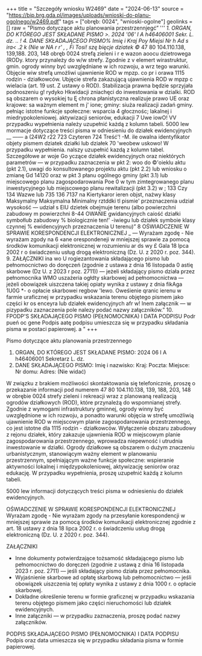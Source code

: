 +++
title = "Szczegóły wniosku W2469"
date = "2024-06-13"
source = "https://bip.brg.gda.pl/images/uploads/wnioski-do-planu-ogolnego/w2469.pdf"
tags = ["obręb: 0024", "wnioski-ogolne"]
geolinks = []
raw = "Pismo dotyczące aktu planowania przestrzennjegć” '*'' 1. ORGAN, DO KTÓREGO JEST SKŁADANE PISMO >. 2024 '06' I A   h46406001 Sekr. L. dz. .. ! 4. DANE SKŁADAJĄCEGO PISMO% Imię i Kraj Poy Miejsi Nr h Ad s  ira< .2 k (Nie w NA r r' , , Fi Tosi! szę bięcje dziatek ©* 47 80 104.110.138, 139,188. 203, 148 obręb 0024 strefą zieleni i r e wazon aoocu dzietrowega (RODy. ktory przynależy do w/w strefy. Zgodnie z v elemert wirastruktur, gmin. ogrody winny być uwzględniane w ich rozwoju, a wrz tego warunki. Objęcie wiw strefą umożliwi ujawnienie ROD w mpzp. co pr i orawa 1115 rodzin - działkowców. Ubjęcie strefa zakazującą ujawnienia ROD w mpzp c wielacia (art. 19 ust. Z ustawy o ROD). Stabilizacja prawna będzie sprzyjała podnoszeniu g! rydyko Hkwidacji zniachęci do inwestowania w dzialki. ROD są obszarem o wysokiej tu Ę chrona płanistyczna realizuje prawo UE oraz krajowe: sa ważnym element m j' ione; gminy: siuża realizacji zadań gminy. pełniąc istotne funkcje społeczne: wsparcia 4 głocznośc; lakalnej i miedrypokoleniowej. aktywizacji seniorów, edukacji 7 Uwe iowO! VV przypadku wypełnienia należy uzupełnić każdą z kolumn tabeli. 5000 lew mormacje dotyczące treści pisma w odniesieniu do działek ewidencyjnych __  —— a (24W2 r22  723 Czyteren 724 Treść'! -M. ile owalna identyfikator objety pismem  dziatek działki lub działek 70 'weobew uskowo! W przypadku wypełnienia. nalszy uzupełnić kazdą z kolumn tabel. Szczegółowe ar woje Go yczące działek ewidencyjnych oraz niektórych parametrów — w przypadku zaznaczenia w pkt 2: woo do ©'oieklu aktu (pkt 2.1), uwagi do konsultowanego projektu aktu (pkt 2.2) lub wniosku o zmianę Gd 14120 oraz w pkt 3 płanu ogólnego gminy (pkt 3.1) lub miejscowego planu zagospodarowania Poe 0 w tym zimtegrowanego planu inwestycyjnego lub miejscowego planu rewitalizacji (pkt 3.2) w ; 133 Czy 134 Wazwe lub 735  136 7137  na Kiertykaror ieren objst, nażwy klasy Maksymalny  Maksymalna Minimalny  rztddki tl pismie' przeznaczenia udział wysokość — udział s EIU dzietek obejmuje terenu (albo powierzchni  zabudowy m powierzchni  8-44 OWAŃIE  gwidancyjnych caiość działki symbołlub  zabudowy %  biologicznie ten!' -iwiegu lub działek symboie klasy   czynnej % ewidencyjnych przeznaczenia   U terenu)”  8 OŚWIADCZENIE W SPRAWIE KORESPONDENCJI ELEKTRONICZNEJ _ — Wyrażam zgodę - Nie wyrażam zgody na 6 «ane orespondeneji w mniejszej sprawie za pomocą środków komunikacji elektronicznej w rozumieniu ar ds wy £ Gala 18 lpca 2002 r o świadczeniu usług drogą elektroniczną (Dz. U. z 2020 r. poz. 344). 9. ZAŁĄCZNIKI ina wo U rogiezantowania składającego pismo lub pełnomocnictwo do doręczeń (zgodnie z ustawa z dnia 16 listopada 0 astię skarbowe (Dz U. z 2023 r poz. 2711)) — jeżeli składający pismo działa przez pełnomocnika WMO uszażeria ogłdty skarbowej ad pełnomocnictwa — jeżeli obowiązek uiszczena takiej opiaty wynika z ustawy z dnia fikAga 1U0G *- o opłacie skarbowei regbow 'lewo. Oweśienie qranic ierenu w farmie uraficznej w przypadku wskazania terenu objętego pismem jako części kr os enceyra lub działek ewidencyjnych afr w! lnem załącznik — w pizypadku zaznaczenia pole nalezy podać nazwy załączników.” 10. FPODP'S SKŁADAJĄCEGO PISMO (PEŁNOMOCNIKA) I DATA PODPISU Podr pueń oc gene Podpis  aatę podpisu umieszcza się w przypadku składania pisma w postaci papierowej. a "
+++

Pismo dotyczące aktu planowania przestrzennego

1. ORGAN, DO KTÓREGO JEST SKŁADANE PISMO: 2024 06 I A h46406001 Sekretarz L. dz. 
4. DANE SKŁADAJĄCEGO PISMO:
Imię i nazwisko:
Kraj:
Poczta:
Miejsce:
Nr domu:
Adres:
(Nie widać)

W związku z brakiem możliwości skontaktowania się telefonicznie, proszę o przekazanie informacji pod numerem 47 80 104.110.138, 139, 188, 203, 148 w obrębie 0024 strefy zieleni i rekreacji wraz z planowaną realizacją ogrodów działkowych (ROD), które przynależą do wspomnianej strefy. Zgodnie z wymogami infrastruktury gminnej, ogrody winny być uwzględnione w ich rozwoju, a ponadto warunki objęcia w strefę umożliwią ujawnienie ROD w miejscowym planie zagospodarowania przestrzennego, co jest istotne dla 1115 rodzin - działkowców. Wyłączenie obszaru zabudowy z rejonu działek, który zakazuje ujawnienia ROD w miejscowym planie zagospodarowania przestrzennego, wprowadza niepewność i utrudnia inwestowanie w działki. Ogrody działkowe są obszarem o dużym znaczeniu urbanistycznym, stanowiącym ważny element w planowaniu przestrzennym, spełniającym ważne funkcje społeczne: wspieranie aktywności lokalnej i międzypokoleniowej, aktywizację seniorów oraz edukację. W przypadku wypełnienia, proszę uzupełnić każdą z kolumn tabeli.

5000 lew informacji dotyczących treści pisma w odniesieniu do działek ewidencyjnych.

OŚWIADCZENIE W SPRAWIE KORESPONDENCJI ELEKTRONICZNEJ
Wyrażam zgodę - Nie wyrażam zgody na przesyłanie korespondencji w mniejszej sprawie za pomocą środków komunikacji elektronicznej zgodnie z art. 18 ustawy z dnia 18 lipca 2002 r. o świadczeniu usług drogą elektroniczną (Dz. U. z 2020 r. poz. 344).

ZAŁĄCZNIKI
- Inne dokumenty potwierdzające tożsamość składającego pismo lub pełnomocnictwo do doręczeń (zgodnie z ustawą z dnia 16 listopada 2023 r. poz. 2711) — jeśli składający pismo działa przez pełnomocnika.
- Wyjaśnienie skarbowe ad opłatę skarbową lub pełnomocnictwo — jeśli obowiązek uiszczenia tej opłaty wynika z ustawy z dnia 1000 r. o opłacie skarbowej.
- Dokładne określenie terenu w formie graficznej w przypadku wskazania terenu objętego pismem jako części nieruchomości lub działek ewidencyjnych.
- Inne załączniki — w przypadku zaznaczenia, proszę podać nazwy załączników.

PODPIS SKŁADAJĄCEGO PISMO (PEŁNOMOCNIKA) I DATA PODPISU
Podpis oraz data umieszcza się w przypadku składania pisma w formie papierowej.


